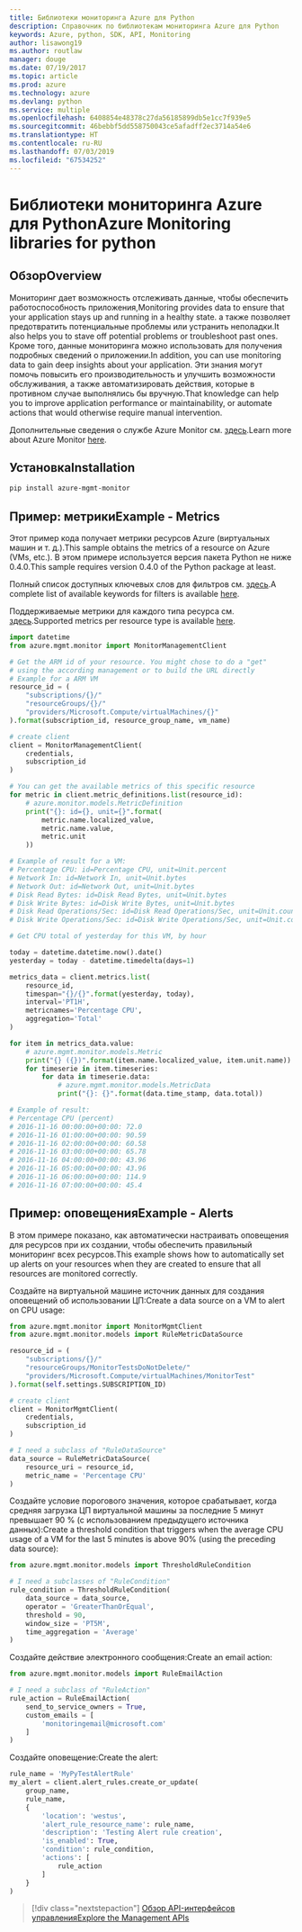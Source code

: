 ```yaml
---
title: Библиотеки мониторинга Azure для Python
description: Справочник по библиотекам мониторинга Azure для Python
keywords: Azure, python, SDK, API, Monitoring
author: lisawong19
ms.author: routlaw
manager: douge
ms.date: 07/19/2017
ms.topic: article
ms.prod: azure
ms.technology: azure
ms.devlang: python
ms.service: multiple
ms.openlocfilehash: 6408854e48378c27da56185899db5e1cc7f939e5
ms.sourcegitcommit: 46bebbf5dd558750043ce5afadff2ec3714a54e6
ms.translationtype: HT
ms.contentlocale: ru-RU
ms.lasthandoff: 07/03/2019
ms.locfileid: "67534252"
---
```

# <a name="azure-monitoring-libraries-for-python"></a><span data-ttu-id="649b8-104">Библиотеки мониторинга Azure для Python</span><span class="sxs-lookup"><span data-stu-id="649b8-104">Azure Monitoring libraries for python</span></span>

## <a name="overview"></a><span data-ttu-id="649b8-105">Обзор</span><span class="sxs-lookup"><span data-stu-id="649b8-105">Overview</span></span> 
<span data-ttu-id="649b8-106">Мониторинг дает возможность отслеживать данные, чтобы обеспечить работоспособность приложения,</span><span class="sxs-lookup"><span data-stu-id="649b8-106">Monitoring provides data to ensure that your application stays up and running in a healthy state.</span></span> <span data-ttu-id="649b8-107">а также позволяет предотвратить потенциальные проблемы или устранить неполадки.</span><span class="sxs-lookup"><span data-stu-id="649b8-107">It also helps you to stave off potential problems or troubleshoot past ones.</span></span> <span data-ttu-id="649b8-108">Кроме того, данные мониторинга можно использовать для получения подробных сведений о приложении.</span><span class="sxs-lookup"><span data-stu-id="649b8-108">In addition, you can use monitoring data to gain deep insights about your application.</span></span> <span data-ttu-id="649b8-109">Эти знания могут помочь повысить его производительность и улучшить возможности обслуживания, а также автоматизировать действия, которые в противном случае выполнялись бы вручную.</span><span class="sxs-lookup"><span data-stu-id="649b8-109">That knowledge can help you to improve application performance or maintainability, or automate actions that would otherwise require manual intervention.</span></span>

<span data-ttu-id="649b8-110">Дополнительные сведения о службе Azure Monitor см. [здесь](https://docs.microsoft.com/azure/monitoring-and-diagnostics/monitoring-overview-azure-monitor).</span><span class="sxs-lookup"><span data-stu-id="649b8-110">Learn more about Azure Monitor [here](https://docs.microsoft.com/azure/monitoring-and-diagnostics/monitoring-overview-azure-monitor).</span></span> 

## <a name="installation"></a><span data-ttu-id="649b8-111">Установка</span><span class="sxs-lookup"><span data-stu-id="649b8-111">Installation</span></span>
```bash
pip install azure-mgmt-monitor
```

## <a name="example---metrics"></a><span data-ttu-id="649b8-112">Пример: метрики</span><span class="sxs-lookup"><span data-stu-id="649b8-112">Example - Metrics</span></span>
<span data-ttu-id="649b8-113">Этот пример кода получает метрики ресурсов Azure (виртуальных машин и т. д.).</span><span class="sxs-lookup"><span data-stu-id="649b8-113">This sample obtains the metrics of a resource on Azure (VMs, etc.).</span></span> <span data-ttu-id="649b8-114">В этом примере используется версия пакета Python не ниже 0.4.0.</span><span class="sxs-lookup"><span data-stu-id="649b8-114">This sample requires version 0.4.0 of the Python package at least.</span></span>

<span data-ttu-id="649b8-115">Полный список доступных ключевых слов для фильтров см. [здесь](https://msdn.microsoft.com/library/azure/mt743622.aspx).</span><span class="sxs-lookup"><span data-stu-id="649b8-115">A complete list of available keywords for filters is available [here](https://msdn.microsoft.com/library/azure/mt743622.aspx).</span></span>

<span data-ttu-id="649b8-116">Поддерживаемые метрики для каждого типа ресурса см. [здесь](https://docs.microsoft.com/azure/monitoring-and-diagnostics/monitoring-supported-metrics).</span><span class="sxs-lookup"><span data-stu-id="649b8-116">Supported metrics per resource type is available [here](https://docs.microsoft.com/azure/monitoring-and-diagnostics/monitoring-supported-metrics).</span></span>

```python
import datetime
from azure.mgmt.monitor import MonitorManagementClient

# Get the ARM id of your resource. You might chose to do a "get"
# using the according management or to build the URL directly
# Example for a ARM VM
resource_id = (
    "subscriptions/{}/"
    "resourceGroups/{}/"
    "providers/Microsoft.Compute/virtualMachines/{}"
).format(subscription_id, resource_group_name, vm_name)

# create client
client = MonitorManagementClient(
    credentials,
    subscription_id
)

# You can get the available metrics of this specific resource
for metric in client.metric_definitions.list(resource_id):
    # azure.monitor.models.MetricDefinition
    print("{}: id={}, unit={}".format(
        metric.name.localized_value,
        metric.name.value,
        metric.unit
    ))

# Example of result for a VM:
# Percentage CPU: id=Percentage CPU, unit=Unit.percent
# Network In: id=Network In, unit=Unit.bytes
# Network Out: id=Network Out, unit=Unit.bytes
# Disk Read Bytes: id=Disk Read Bytes, unit=Unit.bytes
# Disk Write Bytes: id=Disk Write Bytes, unit=Unit.bytes
# Disk Read Operations/Sec: id=Disk Read Operations/Sec, unit=Unit.count_per_second
# Disk Write Operations/Sec: id=Disk Write Operations/Sec, unit=Unit.count_per_second

# Get CPU total of yesterday for this VM, by hour

today = datetime.datetime.now().date()
yesterday = today - datetime.timedelta(days=1)

metrics_data = client.metrics.list(
    resource_id,
    timespan="{}/{}".format(yesterday, today),
    interval='PT1H',
    metricnames='Percentage CPU',
    aggregation='Total'
)

for item in metrics_data.value:
    # azure.mgmt.monitor.models.Metric
    print("{} ({})".format(item.name.localized_value, item.unit.name))
    for timeserie in item.timeseries:
        for data in timeserie.data:
            # azure.mgmt.monitor.models.MetricData
            print("{}: {}".format(data.time_stamp, data.total))

# Example of result:
# Percentage CPU (percent)
# 2016-11-16 00:00:00+00:00: 72.0
# 2016-11-16 01:00:00+00:00: 90.59
# 2016-11-16 02:00:00+00:00: 60.58
# 2016-11-16 03:00:00+00:00: 65.78
# 2016-11-16 04:00:00+00:00: 43.96
# 2016-11-16 05:00:00+00:00: 43.96
# 2016-11-16 06:00:00+00:00: 114.9
# 2016-11-16 07:00:00+00:00: 45.4
```

## <a name="example---alerts"></a><span data-ttu-id="649b8-117">Пример: оповещения</span><span class="sxs-lookup"><span data-stu-id="649b8-117">Example - Alerts</span></span>
<span data-ttu-id="649b8-118">В этом примере показано, как автоматически настраивать оповещения для ресурсов при их создании, чтобы обеспечить правильный мониторинг всех ресурсов.</span><span class="sxs-lookup"><span data-stu-id="649b8-118">This example shows how to automatically set up alerts on your resources when they are created to ensure that all resources are monitored correctly.</span></span>

<span data-ttu-id="649b8-119">Создайте на виртуальной машине источник данных для создания оповещений об использовании ЦП:</span><span class="sxs-lookup"><span data-stu-id="649b8-119">Create a data source on a VM to alert on CPU usage:</span></span>
```python
from azure.mgmt.monitor import MonitorMgmtClient
from azure.mgmt.monitor.models import RuleMetricDataSource

resource_id = (
    "subscriptions/{}/"
    "resourceGroups/MonitorTestsDoNotDelete/"
    "providers/Microsoft.Compute/virtualMachines/MonitorTest"
).format(self.settings.SUBSCRIPTION_ID)

# create client
client = MonitorMgmtClient(
    credentials,
    subscription_id
)

# I need a subclass of "RuleDataSource"
data_source = RuleMetricDataSource(
    resource_uri = resource_id,
    metric_name = 'Percentage CPU'
)
```
<span data-ttu-id="649b8-120">Создайте условие порогового значения, которое срабатывает, когда средняя загрузка ЦП виртуальной машины за последние 5 минут превышает 90 % (с использованием предыдущего источника данных):</span><span class="sxs-lookup"><span data-stu-id="649b8-120">Create a threshold condition that triggers when the average CPU usage of a VM for the last 5 minutes is above 90% (using the preceding data source):</span></span>
```python
from azure.mgmt.monitor.models import ThresholdRuleCondition

# I need a subclasses of "RuleCondition"
rule_condition = ThresholdRuleCondition(
    data_source = data_source,
    operator = 'GreaterThanOrEqual',
    threshold = 90,
    window_size = 'PT5M',
    time_aggregation = 'Average'
)
```

<span data-ttu-id="649b8-121">Создайте действие электронного сообщения:</span><span class="sxs-lookup"><span data-stu-id="649b8-121">Create an email action:</span></span>
```python
from azure.mgmt.monitor.models import RuleEmailAction

# I need a subclass of "RuleAction"
rule_action = RuleEmailAction(
    send_to_service_owners = True,
    custom_emails = [
        'monitoringemail@microsoft.com'
    ]
)
```

<span data-ttu-id="649b8-122">Создайте оповещение:</span><span class="sxs-lookup"><span data-stu-id="649b8-122">Create the alert:</span></span>
```python
rule_name = 'MyPyTestAlertRule'
my_alert = client.alert_rules.create_or_update(
    group_name,
    rule_name,
    {
        'location': 'westus',
        'alert_rule_resource_name': rule_name,
        'description': 'Testing Alert rule creation',
        'is_enabled': True,
        'condition': rule_condition,
        'actions': [
            rule_action
        ]
    }
)
```
> [!div class="nextstepaction"]
> [<span data-ttu-id="649b8-123">Обзор API-интерфейсов управления</span><span class="sxs-lookup"><span data-stu-id="649b8-123">Explore the Management APIs</span></span>](/python/api/overview/azure/monitoring/management)
